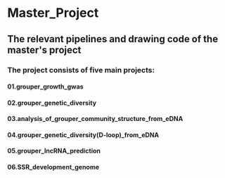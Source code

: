 # Master_Project 
## The relevant pipelines and drawing code of the master's project 
### The project consists of five main projects:
#### 01.grouper_growth_gwas
#### 02.grouper_genetic_diversity
#### 03.analysis_of_grouper_community_structure_from_eDNA
#### 04.grouper_genetic_diversity(D-loop)_from_eDNA
#### 05.grouper_lncRNA_prediction
#### 06.SSR_development_genome
